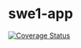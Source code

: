 # swe1-app
[![Coverage Status](https://coveralls.io/repos/github/ttk14/swe1-app/badge.svg)](https://coveralls.io/github/ttk14/swe1-app)
